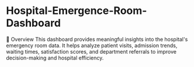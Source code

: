 # Hospital-Emergence-Room-Dashboard
📌 Overview  This dashboard provides meaningful insights into the hospital's emergency room data. It helps analyze patient visits, admission trends, waiting times, satisfaction scores, and department referrals to improve decision-making and hospital efficiency.
